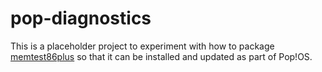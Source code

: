 # pop-diagnostics

This is a placeholder project to experiment with how to package [memtest86plus](https://github.com/memtest86plus/memtest86plus/) so that it can be installed and updated as part of Pop!OS.
